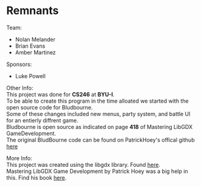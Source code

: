 # Remnants

Team: 
+ Nolan Melander
+ Brian Evans
+ Amber Martinez

Sponsors:
+ Luke Powell

Other Info:  
  This project was done for **CS246** at **BYU-I**.  
  To be able to create this program in the time alloated we started with the open source code for Bludbourne.  
  Some of these changes included new menus, party system, and battle UI for an entierly diffrent game.  
  Bludbourne is open source as indicated on page **418** of Mastering LibGDX GameDevelopment.  
  The original BludBourne code can be found on PatrickHoey's offical github [here](https://github.com/patrickhoey/BludBourne)
  
More Info:  
  This project was created using the libgdx library. Found [here](https://libgdx.badlogicgames.com/).  
  Mastering LibGDX Game Development by Patrick Hoey was a big help in this. Find his book [here](https://www.packtpub.com/game-development/mastering-libgdx-game-development).  
  
